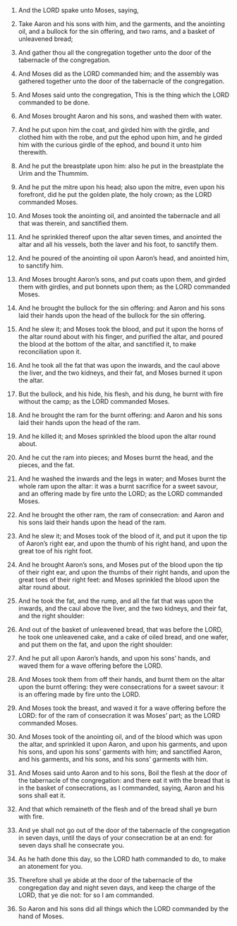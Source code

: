 1. And the LORD spake unto Moses, saying,

2. Take Aaron and his sons
with him, and the garments, and the anointing oil, and a bullock for
the sin offering, and two rams, and a basket of unleavened bread;

3. And gather thou all the congregation together unto the door of the
tabernacle of the congregation.

4. And Moses did as the LORD commanded him; and the assembly was
gathered together unto the door of the tabernacle of the congregation.

5. And Moses said unto the congregation, This is the thing which the
LORD commanded to be done.

6. And Moses brought Aaron and his sons, and washed them with water.

7. And he put upon him the coat, and girded him with the girdle, and
clothed him with the robe, and put the ephod upon him, and he girded
him with the curious girdle of the ephod, and bound it unto him
therewith.

8. And he put the breastplate upon him: also he put in the
breastplate the Urim and the Thummim.

9. And he put the mitre upon his head; also upon the mitre, even upon
his forefront, did he put the golden plate, the holy crown; as the
LORD commanded Moses.

10. And Moses took the anointing oil, and anointed the tabernacle and
all that was therein, and sanctified them.

11. And he sprinkled thereof upon the altar seven times, and anointed
the altar and all his vessels, both the laver and his foot, to
sanctify them.

12. And he poured of the anointing oil upon Aaron’s head, and
anointed him, to sanctify him.

13. And Moses brought Aaron’s sons, and put coats upon them, and
girded them with girdles, and put bonnets upon them; as the LORD
commanded Moses.

14. And he brought the bullock for the sin offering: and Aaron and
his sons laid their hands upon the head of the bullock for the sin
offering.

15. And he slew it; and Moses took the blood, and put it upon the
horns of the altar round about with his finger, and purified the
altar, and poured the blood at the bottom of the altar, and sanctified
it, to make reconciliation upon it.

16. And he took all the fat that was upon the inwards, and the caul
above the liver, and the two kidneys, and their fat, and Moses burned
it upon the altar.

17. But the bullock, and his hide, his flesh, and his dung, he burnt
with fire without the camp; as the LORD commanded Moses.

18. And he brought the ram for the burnt offering: and Aaron and his
sons laid their hands upon the head of the ram.

19. And he killed it; and Moses sprinkled the blood upon the altar
round about.

20. And he cut the ram into pieces; and Moses burnt the head, and the
pieces, and the fat.

21. And he washed the inwards and the legs in water; and Moses burnt
the whole ram upon the altar: it was a burnt sacrifice for a sweet
savour, and an offering made by fire unto the LORD; as the LORD
commanded Moses.

22. And he brought the other ram, the ram of consecration: and Aaron
and his sons laid their hands upon the head of the ram.

23. And he slew it; and Moses took of the blood of it, and put it
upon the tip of Aaron’s right ear, and upon the thumb of his right
hand, and upon the great toe of his right foot.

24. And he brought Aaron’s sons, and Moses put of the blood upon the
tip of their right ear, and upon the thumbs of their right hands, and
upon the great toes of their right feet: and Moses sprinkled the blood
upon the altar round about.

25. And he took the fat, and the rump, and all the fat that was upon
the inwards, and the caul above the liver, and the two kidneys, and
their fat, and the right shoulder:

26. And out of the basket of
unleavened bread, that was before the LORD, he took one unleavened
cake, and a cake of oiled bread, and one wafer, and put them on the
fat, and upon the right shoulder:

27. And he put all upon Aaron’s
hands, and upon his sons’ hands, and waved them for a wave offering
before the LORD.

28. And Moses took them from off their hands, and burnt them on the
altar upon the burnt offering: they were consecrations for a sweet
savour: it is an offering made by fire unto the LORD.

29. And Moses took the breast, and waved it for a wave offering
before the LORD: for of the ram of consecration it was Moses’ part; as
the LORD commanded Moses.

30. And Moses took of the anointing oil, and of the blood which was
upon the altar, and sprinkled it upon Aaron, and upon his garments,
and upon his sons, and upon his sons’ garments with him; and
sanctified Aaron, and his garments, and his sons, and his sons’
garments with him.

31. And Moses said unto Aaron and to his sons, Boil the flesh at the
door of the tabernacle of the congregation: and there eat it with the
bread that is in the basket of consecrations, as I commanded, saying,
Aaron and his sons shall eat it.

32. And that which remaineth of the flesh and of the bread shall ye
burn with fire.

33. And ye shall not go out of the door of the tabernacle of the
congregation in seven days, until the days of your consecration be at
an end: for seven days shall he consecrate you.

34. As he hath done this day, so the LORD hath commanded to do, to
make an atonement for you.

35. Therefore shall ye abide at the door of the tabernacle of the
congregation day and night seven days, and keep the charge of the
LORD, that ye die not: for so I am commanded.

36. So Aaron and his sons did all things which the LORD commanded by
the hand of Moses.